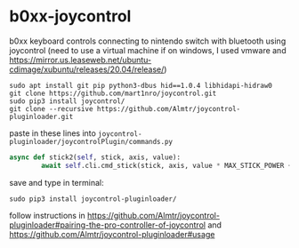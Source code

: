 # b0xx-joycontrol
b0xx keyboard controls connecting to nintendo switch with bluetooth using joycontrol (need to use a virtual machine if on windows, I used vmware and https://mirror.us.leaseweb.net/ubuntu-cdimage/xubuntu/releases/20.04/release/)
```
sudo apt install git pip python3-dbus hid==1.0.4 libhidapi-hidraw0
git clone https://github.com/mart1nro/joycontrol.git
sudo pip3 install joycontrol/
git clone --recursive https://github.com/Almtr/joycontrol-pluginloader.git
```
paste in these lines into `joycontrol-pluginloader/joycontrolPlugin/commands.py`
```python
async def stick2(self, stick, axis, value):
        await self.cli.cmd_stick(stick, axis, value * MAX_STICK_POWER + MAX_STICK_POWER)
```
save and type in terminal:
```
sudo pip3 install joycontrol-pluginloader/
```
follow instructions in https://github.com/Almtr/joycontrol-pluginloader#pairing-the-pro-controller-of-joycontrol and https://github.com/Almtr/joycontrol-pluginloader#usage
